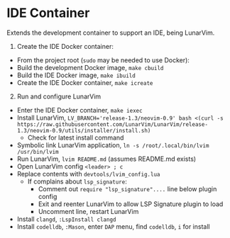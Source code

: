 # IDE Container
Extends the development container to support an IDE, being LunarVim.

1. Create the IDE Docker container: 
  - From the project root (`sudo` may be needed to use Docker):
  - Build the development Docker image, `make cbuild`  
  - Build the IDE Docker image, `make ibuild`
  - Create the IDE Docker container, `make icreate`

2. Run and configure LunarVim
  - Enter the IDE Docker container, `make iexec`
  - Install LunarVim, `LV_BRANCH='release-1.3/neovim-0.9' bash <(curl -s https://raw.githubusercontent.com/LunarVim/LunarVim/release-1.3/neovim-0.9/utils/installer/install.sh)`
    - Check for latest install command
  - Symbolic link LunarVim application, `ln -s /root/.local/bin/lvim /usr/bin/lvim`
  - Run LunarVim, `lvim README.md` (assumes README.md exists)
  - Open LunarVim config `<leader> ; c`
  - Replace contents with `devtools/lvim_config.lua`
    - If complains about `lsp_signature`:
      - Comment out `require "lsp_signature"....` line below plugin config
      - Exit and reenter LunarVim to allow LSP Signature plugin to load
      - Uncomment line, restart LunarVim
  - Install `clangd`, `:LspInstall clangd`
  - Install `codelldb`, `:Mason`, enter `DAP` menu, find `codelldb`, `i` for install


